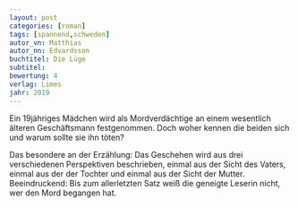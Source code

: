 ```yaml
---
layout: post
categories: [roman]
tags: [spannend,schweden]
autor_vn: Matthias
autor_nn: Edvardsson
buchtitel: Die Lüge
subtitel:
bewertung: 4
verlag: Limes
jahr: 2019
---
```


Ein 19jähriges Mädchen wird als Mordverdächtige an einem wesentlich älteren Geschäftsmann festgenommen. Doch woher kennen die beiden sich und warum sollte sie ihn töten?

Das besondere an der Erzählung: Das Geschehen wird aus drei verschiedenen Perspektiven beschrieben, einmal aus der Sicht des Vaters, einmal aus der der Tochter und einmal aus der Sicht der Mutter.
Beeindruckend: Bis zum allerletzten Satz weiß die geneigte Leserin nicht, wer den Mord begangen hat.
